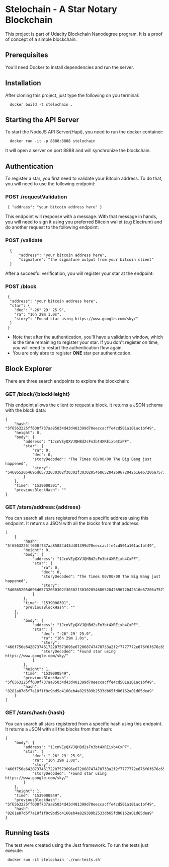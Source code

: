 # Stelochain - A Star Notary Blockchain

This project is part of Udacity Blockchain Nanodegree program. It is a proof of concept of a simple blockchain.

## Prerequisites
You'll need Docker to install dependencies and run the server.

## Installation
After cloning this project, just type the following on you terminal:

```
  docker build -t stelochain .
```

## Starting the API Server
To start the NodeJS API Server(Hapi), you need to run the docker container:

```
  docker run -it -p 8888:8888 stelochain
```

It will open a server on port 8888 and will synchronize the blockchain.

## Authentication
To register a star, you first need to validate your Bitcoin address. To do that,
you will need to use the following endpoint:

### POST /requestValidation

```
 { "address": "your bitcoin address here" }
```

This endpoint will response with a message. With that message in hands, you will need to sign it using you preferred Bitcoin wallet (e.g Electrum) and do another request to the following endpoint:

### POST /validate

```
  {
      "address": "your bitcoin address here",
      "signature": "the signature output from your bitcoin client"
  }
```

After a succesful verification, you will register your star at the endpoint:

### POST /block

```
 {
  "address": "your bitcoin address here",
  "star": {
    "dec": "-26° 29' 25.9",
    "ra": "16h 29m 1.0s",
    "story": "Found star using https://www.google.com/sky/"
  }
 }
```

* Note that after the authentication, you'll have a validation window, which is the time remaining to register your star. If you don't register on time, you will need to restart
the authentication flow again.
* You are only abre to register **ONE** star per authentication.

## Block Explorer

There are three search endpoints to explore the blockchain:

### GET /block/{blockHeight}
This endpoint allows the client to request a block. It returns a JSON schema with the block data:

```
{
    "hash": "5f6563225ff600f737aa85034d43d401399d70eeccacffe4cd501a101ac1bf49",
    "height": 0,
    "body": {
        "address": "1JcnVEyQXVJQHBd2sFn3bt4XREixb4CxPF",
        "star": {
            "ra": 0,
            "dec": 0,
            "storyDecoded": "The Times 00/00/00 The Big Bang just happened",
            "story": "5468652054696d65732030302f30302f303020546865204269672042616e67206a7573742068617070656e6564"
        }
    },
    "time": "1539000301",
    "previousBlockHash": ""
}
```

### GET /stars/address:{address}
You can search all stars registered from a specific address using this endpoint.
It returns a JSON with all the blocks from that address:

```
[
    {
        "hash": "5f6563225ff600f737aa85034d43d401399d70eeccacffe4cd501a101ac1bf49",
        "height": 0,
        "body": {
            "address": "1JcnVEyQXVJQHBd2sFn3bt4XREixb4CxPF",
            "star": {
                "ra": 0,
                "dec": 0,
                "storyDecoded": "The Times 00/00/00 The Big Bang just happened",
                "story": "5468652054696d65732030302f30302f303020546865204269672042616e67206a7573742068617070656e6564"
            }
        },
        "time": "1539000301",
        "previousBlockHash": ""
    },
    {
        "body": {
            "address": "1JcnVEyQXVJQHBd2sFn3bt4XREixb4CxPF",
            "star": {
                "dec": "-26° 29' 25.9",
                "ra": "16h 29m 1.0s",
                "story": "466f756e642073746172207573696e672068747470733a2f2f7777772e676f6f676c652e636f6d2f736b792f",
                "storyDecoded": "Found star using https://www.google.com/sky/"
            }
        },
        "height": 1,
        "time": "1539000549",
        "previousBlockHash": "5f6563225ff600f737aa85034d43d401399d70eeccacffe4cd501a101ac1bf49",
        "hash": "8281a87d5f7a18f1f8c9bd5c4160eb4a829389b2533db65fd86162a01d65dea9"
    }
]
```
### GET /stars/hash:{hash}
You can search all stars registered from a specific hash using this endpoint.
It returns a JSON with all the blocks from that hash:

```
{
    "body": {
        "address": "1JcnVEyQXVJQHBd2sFn3bt4XREixb4CxPF",
        "star": {
            "dec": "-26° 29' 25.9",
            "ra": "16h 29m 1.0s",
            "story": "466f756e642073746172207573696e672068747470733a2f2f7777772e676f6f676c652e636f6d2f736b792f",
            "storyDecoded": "Found star using https://www.google.com/sky/"
        }
    },
    "height": 1,
    "time": "1539000549",
    "previousBlockHash": "5f6563225ff600f737aa85034d43d401399d70eeccacffe4cd501a101ac1bf49",
    "hash": "8281a87d5f7a18f1f8c9bd5c4160eb4a829389b2533db65fd86162a01d65dea9"
}
```

## Running tests
The test were created using the Jest framework. To run the tests just execute:

```
 docker run -it stelochain './run-tests.sh'
```